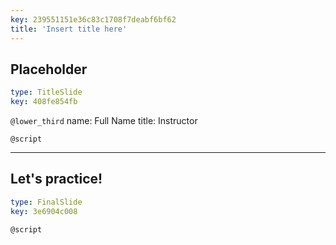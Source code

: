 ```yaml
---
key: 239551151e36c83c1708f7deabf6bf62
title: 'Insert title here'
---
```


## Placeholder

```yaml
type: TitleSlide
key: 408fe854fb
```

`@lower_third`
name: Full Name
title: Instructor

`@script`


---

## Let's practice!

```yaml
type: FinalSlide
key: 3e6904c008
```

`@script`
